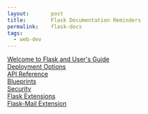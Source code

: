```yaml
---
layout:       post
title:        Flask Documentation Reminders
permalink:    flask-docs
tags:
  - web-dev
---
```


[Welcome to Flask and User's Guide](http://flask.pocoo.org/docs/0.12)<br>
[Deployment Options](http://flask.pocoo.org/docs/0.12/deploying/)<br>
[API Reference](http://flask.pocoo.org/docs/0.12/api/)<br>
[Blueprints](http://flask.pocoo.org/docs/0.12/blueprints/)<br>
[Security](http://flask.pocoo.org/docs/0.12/security/)<br>
[Flask Extensions](http://flask.pocoo.org/extensions/)<br>
[Flask-Mail Extension](http://pythonhosted.org/Flask-Mail/)<br>
